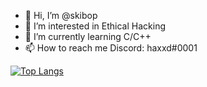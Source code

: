 - 👋 Hi, I’m @skibop
- 👀 I’m interested in Ethical Hacking
- 🌱 I’m currently learning C/C++
- 📫 How to reach me Discord: haxxd#0001

[![Top Langs](https://github-readme-stats.vercel.app/api/top-langs/?username=skibop&layout=compact)](https://github.com/anuraghazra/github-readme-stats)


<!---
skibop/skibop is a ✨ special ✨ repository because its `README.md` (this file) appears on your GitHub profile.
You can click the Preview link to take a look at your changes.
--->
